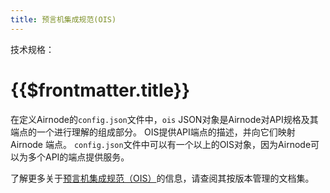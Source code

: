 ```yaml
---
title: 预言机集成规范(OIS)
---
```


<TitleSpan>技术规格：</TitleSpan>

# {{$frontmatter.title}}

<VersionWarning/>

<!--TocHeader /> <TOC class="table-of-contents" :include-level="[2,3]" /-->

在定义Airnode的`config.json`文件中，`ois` JSON对象是Airnode对API规格及其端点的一个进行理解的组成部分。 OIS提供API端点的描述，并向它们映射Airnode 端点。 `config.json`文件中可以有一个以上的OIS对象，因为Airnode可以为多个API的端点提供服务。

了解更多关于[预言机集成规范（OIS）](/ois/v1.0.0/)的信息，请查阅其按版本管理的文档集。
